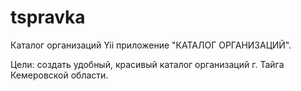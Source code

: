 tspravka
========

Каталог организаций
Yii приложение "КАТАЛОГ ОРГАНИЗАЦИЙ".

Цели: создать удобный, красивый каталог организаций г. Тайга Кемеровской области.
